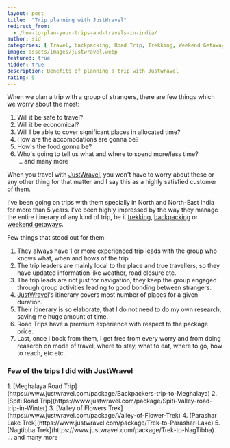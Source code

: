 ```yaml
---
layout: post
title:  "Trip planning with JustWravel"
redirect_from:
  - /how-to-plan-your-trips-and-travels-in-india/
author: sid
categories: [ Travel, backpacking, Road Trip, Trekking, Weekend Getaway ]
image: assets/images/justwravel.webp
featured: true
hidden: true
description: Benefits of planning a trip with Justwravel
rating: 5
---
```


When we plan a trip with a group of strangers, there are few things which we worry about the most:
1. Will it be safe to travel?
2. Will it be economical?
3. Will I be able to cover significant places in allocated time?
4. How are the accomodations are gonna be?
5. How's the food gonna be?
6. Who's going to tell us what and where to spend more/less time?
<br/>... and many more

When you travel with [JustWravel](https://www.justwravel.com/), you won't have to worry about these or any other thing for that matter and I say this as a highly satisfied customer of them.

I've been going on trips with them specially in North and North-East India for more than 5 years. I've been highly impressed by the way they manage the entire itinerary of any kind of trip, be it [trekking](https://www.justwravel.com/treks), [backpacking](https://www.justwravel.com/backpacking-trips) or [weekend getaways](https://www.justwravel.com/weekend-getaways).

Few things that stood out for them:
1. They always have 1 or more experienced trip leads with the group who knows what, when and hows of the trip. 
2. The trip leaders are mainly local to the place and true travellers, so they have updated information like weather, road closure etc.
3. The trip leads are not just for navigation, they keep the group engaged through group activities leading to good bonding between strangers. 
4. [JustWravel](https://www.justwravel.com/)'s itinerary covers most number of places for a given duration.
5. Their itinerary is so elaborate, that I do not need to do my own research, saving me huge amount of time.
6. Road Trips have a premium experience with respect to the package price.
7. Last, once I book from them, I get free from every worry and from doing reaserch on mode of travel, where to stay, what to eat, where to go, how to reach, etc etc.

<h3>Few of the trips I did with JustWravel</h3>
1. [Meghalaya Road Trip](https://www.justwravel.com/package/Backpackers-trip-to-Meghalaya)
2. [Spiti Road Trip](https://www.justwravel.com/package/Spiti-Valley-road-trip-in-Winter)
3. [Valley of Flowers Trek](https://www.justwravel.com/package/Valley-of-Flower-Trek)
4. [Parashar Lake Trek](https://www.justwravel.com/package/Trek-to-Parashar-Lake)
5. [Nagtibba Trek](https://www.justwravel.com/package/Trek-to-NagTibba)
<br/>... and many more